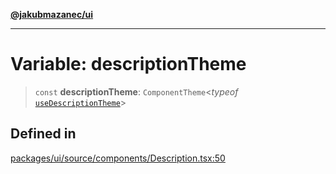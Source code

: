 [**@jakubmazanec/ui**](../README.md)

---

# Variable: descriptionTheme

> `const` **descriptionTheme**: `ComponentTheme`\<_typeof_
> [`useDescriptionTheme`](../functions/useDescriptionTheme.md)\>

## Defined in

[packages/ui/source/components/Description.tsx:50](https://github.com/jakubmazanec/tools/blob/077fa4993ebe623b1c463499cc41912353ae6eb1/packages/ui/source/components/Description.tsx#L50)
